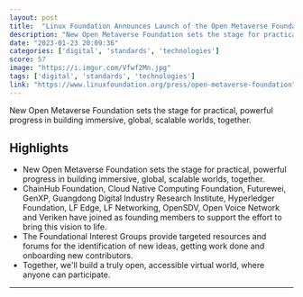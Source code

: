 ```yaml
---
layout: post
title:  "Linux Foundation Announces Launch of the Open Metaverse Foundation"
description: "New Open Metaverse Foundation sets the stage for practical, powerful progress in building immersive, global, scalable worlds, together."
date: "2023-01-23 20:09:36"
categories: ['digital', 'standards', 'technologies']
score: 57
image: "https://i.imgur.com/Vfwf2Mn.jpg"
tags: ['digital', 'standards', 'technologies']
link: "https://www.linuxfoundation.org/press/open-metaverse-foundation"
---
```


New Open Metaverse Foundation sets the stage for practical, powerful progress in building immersive, global, scalable worlds, together.

## Highlights

- New Open Metaverse Foundation sets the stage for practical, powerful progress in building immersive, global, scalable worlds, together.
- ChainHub Foundation, Cloud Native Computing Foundation, Futurewei, GenXP, Guangdong Digital Industry Research Institute, Hyperledger Foundation, LF Edge, LF Networking, OpenSDV, Open Voice Network and Veriken have joined as founding members to support the effort to bring this vision to life.
- The Foundational Interest Groups provide targeted resources and forums for the identification of new ideas, getting work done and onboarding new contributors.
- Together, we'll build a truly open, accessible virtual world, where anyone can participate.

---
